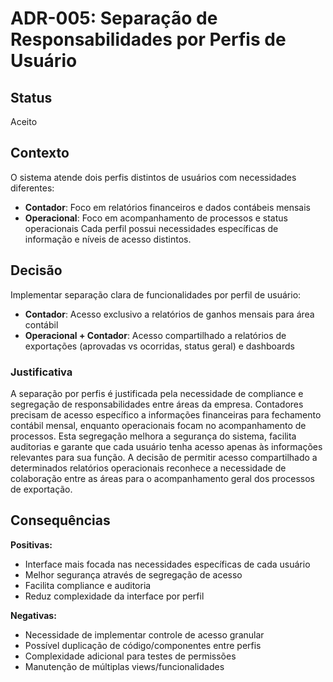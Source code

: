 # ADR-005: Separação de Responsabilidades por Perfis de Usuário

## Status

Aceito

## Contexto

O sistema atende dois perfis distintos de usuários com necessidades diferentes:

- **Contador**: Foco em relatórios financeiros e dados contábeis mensais
- **Operacional**: Foco em acompanhamento de processos e status operacionais
Cada perfil possui necessidades específicas de informação e níveis de acesso distintos.

## Decisão

Implementar separação clara de funcionalidades por perfil de usuário:

- **Contador**: Acesso exclusivo a relatórios de ganhos mensais para área contábil
- **Operacional + Contador**: Acesso compartilhado a relatórios de exportações (aprovadas vs ocorridas, status geral) e dashboards

### Justificativa

A separação por perfis é justificada pela necessidade de compliance e segregação de responsabilidades entre áreas da empresa. Contadores precisam de acesso específico a informações financeiras para fechamento contábil mensal, enquanto operacionais focam no acompanhamento de processos. Esta segregação melhora a segurança do sistema, facilita auditorias e garante que cada usuário tenha acesso apenas às informações relevantes para sua função. A decisão de permitir acesso compartilhado a determinados relatórios operacionais reconhece a necessidade de colaboração entre as áreas para o acompanhamento geral dos processos de exportação.

## Consequências

**Positivas:**

- Interface mais focada nas necessidades específicas de cada usuário
- Melhor segurança através de segregação de acesso
- Facilita compliance e auditoria
- Reduz complexidade da interface por perfil

**Negativas:**

- Necessidade de implementar controle de acesso granular
- Possível duplicação de código/componentes entre perfis
- Complexidade adicional para testes de permissões
- Manutenção de múltiplas views/funcionalidades
